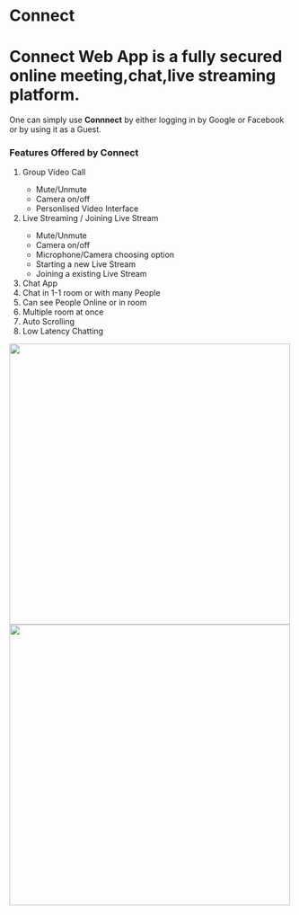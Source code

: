 # Connect
# Connect Web App is a fully secured online meeting,chat,live streaming platform.
One can simply use <b>Connnect</b> by either logging in by Google or Facebook or by using it as a Guest.
<!-- ![smartmockups_kr07hbv1](https://user-images.githubusercontent.com/59795737/125237293-12844f00-e303-11eb-89ce-6e7a7d65b755.jpg=250x250) -->
<h3>Features Offered by Connect</h3>
<ol>
  <li> Group Video Call</li>
  <ul>
    <li>Mute/Unmute</li>
    <li>Camera on/off</li>
    <li>Personlised Video Interface</li>
  </ul>
  <li> Live Streaming / Joining Live Stream</li>
  <ul>
     <li>Mute/Unmute</li>
    <li>Camera on/off</li>
    <li>Microphone/Camera choosing option</li>
    <li>Starting a new Live Stream</li>
    <li>Joining a existing Live Stream</li>
  </ul>
  <li> Chat App</li
    <ul>
    <li>Chat in 1-1 room or with many People</li>
    <li>Can see People Online or in room</li>
    <li>Multiple room at once</li>
    <li>Auto Scrolling</li>
  <li>Low Latency Chatting</li>
</ol>
<div>
<img src="https://user-images.githubusercontent.com/59795737/125237293-12844f00-e303-11eb-89ce-6e7a7d65b755.jpg" width="500" height="500">
<img src="https://user-images.githubusercontent.com/59795737/125237558-81fa3e80-e303-11eb-9cdf-6c97834ae635.jpg" width="500" height="500"></div>
<!-- ![smartmockups_kr07lksn](https://user-images.githubusercontent.com/59795737/125237558-81fa3e80-e303-11eb-9cdf-6c97834ae635.jpg) -->

